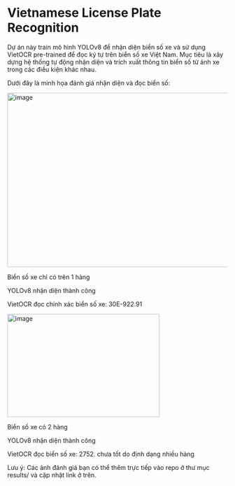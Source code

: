 # Vietnamese License Plate Recognition

Dự án này train mô hình YOLOv8 để nhận diện biển số xe và sử dụng VietOCR pre-trained để đọc ký tự trên biển số xe Việt Nam. Mục tiêu là xây dựng hệ thống tự động nhận diện và trích xuất thông tin biển số từ ảnh xe trong các điều kiện khác nhau.


Dưới đây là minh họa đánh giá nhận diện và đọc biển số:

<img width="765" height="399" alt="image" src="https://github.com/user-attachments/assets/846b40f6-6943-4cdc-beff-15f1cd04ac1e" />


Biển số xe chỉ có trên 1 hàng

YOLOv8 nhận diện thành công

VietOCR đọc chính xác biển số xe: 30E-922.91

<img width="348" height="236" alt="image" src="https://github.com/user-attachments/assets/dc3b10d4-e119-4f04-a428-6ce027195455" />


Biển số xe có 2 hàng

YOLOv8 nhận diện thành công

VietOCR đọc biển số xe: 2752. chưa tốt do định dạng nhiều hàng


Lưu ý: Các ảnh đánh giá bạn có thể thêm trực tiếp vào repo ở thư mục results/ và cập nhật link ở trên.
